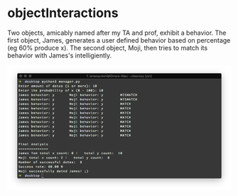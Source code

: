 # objectInteractions

Two objects, amicably named after my TA and prof, exhibit a behavior. The first object, James, generates a user defined behavior based on percentage (eg 60% produce x). The second object, Moji, then tries to match its behavior with James's intelligiently. 

![ScreenShot](python_implementation/output.png)
